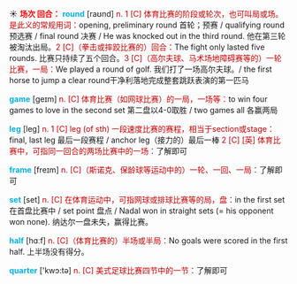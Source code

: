 ☀ <font color="red">**场次 回合：**</font>
<font color="sky blue">**round**</font> [raʊnd] 
<font color="#c00000">n. 1 [C] 体育比赛的阶段或轮次，也可叫局或场。是此义的常规用词：</font>opening, preliminary round 首轮；预赛 / qualifying round 预选赛 / final round 决赛 / He was knocked out in the third round. 他在第三轮被淘汰出局。<font color="#c00000">2 [C]（拳击或摔跤比赛的）回合：</font>The fight only lasted five rounds. 比赛只持续了五个回合。<font color="#c00000">3 [C]（高尔夫球、马术场地障碍赛等的）一轮比赛，一局：</font>We played a round of golf. 我们打了一场高尔夫球。/ the first horse to jump a clear round干净利落地完成整套跳跃表演的第一匹马

<font color="sky blue">**game**</font> [ɡeɪm] 
<font color="#c00000">n. [C] 体育比赛（如网球比赛）的一局，一场等：</font>to win four games to love in the second set 第二盘以4-0取胜 / two games all 各赢两局

<font color="sky blue">**leg**</font> [leɡ] 
<font color="#c00000">n. 1 [C] leg (of sth) 一段速度比赛的赛程，相当于section或stage：</font>final, last leg 最后一段赛程 / anchor leg（接力的）最后一棒 <font color="#c00000">2 [C] [英] 体育比赛中，可指同一回合的两场比赛中的一场：</font>了解即可
           
<font color="sky blue">**frame**</font> [freɪm]
<font color="#c00000">n. [C]（斯诺克、保龄球等运动中的）一轮、一回、一局：</font>了解即可

<font color="sky blue">**set**</font> [set] 
<font color="#c00000">n. [C] 在体育运动中，可指网球或排球比赛等的局，盘：</font>in the first set 在首盘比赛中 / set point 盘点 / Nadal won in straight sets (= his opponent won none). 纳达尔一盘未失，赢得比赛。

<font color="sky blue">**half**</font> [hɑːf] 
<font color="#c00000">n. [C]（体育比赛的）半场或半局：</font>No goals were scored in the first half. 上半场没有得分。

<font color="sky blue">**quarter**</font> ['kwɔ:tə] 
<font color="#c00000">n. [C] 美式足球比赛四节中的一节：</font>了解即可

